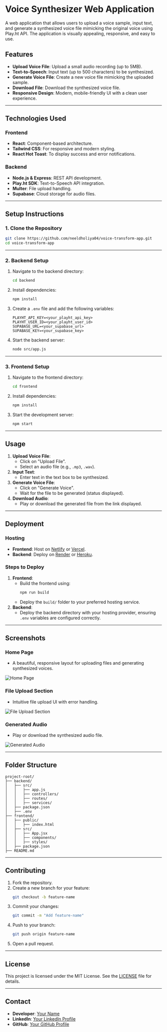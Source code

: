 
# **Voice Synthesizer Web Application**

A web application that allows users to upload a voice sample, input text, and generate a synthesized voice file mimicking the original voice using Play.ht API. The application is visually appealing, responsive, and easy to use.

## **Features**
- **Upload Voice File**: Upload a small audio recording (up to 5MB).
- **Text-to-Speech**: Input text (up to 500 characters) to be synthesized.
- **Generate Voice File**: Create a new voice file mimicking the uploaded sample.
- **Download File**: Download the synthesized voice file.
- **Responsive Design**: Modern, mobile-friendly UI with a clean user experience.

---

## **Technologies Used**

### **Frontend**
- **React**: Component-based architecture.
- **Tailwind CSS**: For responsive and modern styling.
- **React Hot Toast**: To display success and error notifications.

### **Backend**
- **Node.js & Express**: REST API development.
- **Play.ht SDK**: Text-to-Speech API integration.
- **Multer**: File upload handling.
- **Supabase**: Cloud storage for audio files.

---

## **Setup Instructions**

### **1. Clone the Repository**
```bash
git clone https://github.com/neeldholiya04/voice-transform-app.git
cd voice-transform-app
```

---

### **2. Backend Setup**
1. Navigate to the backend directory:
   ```bash
   cd backend
   ```
2. Install dependencies:
   ```bash
   npm install
   ```
3. Create a `.env` file and add the following variables:
   ```plaintext
   PLAYHT_API_KEY=<your_playht_api_key>
   PLAYHT_USER_ID=<your_playht_user_id>
   SUPABASE_URL=<your_supabase_url>
   SUPABASE_KEY=<your_supabase_key>
   ```
4. Start the backend server:
   ```bash
   node src/app.js
   ```

---

### **3. Frontend Setup**
1. Navigate to the frontend directory:
   ```bash
   cd frontend
   ```
2. Install dependencies:
   ```bash
   npm install
   ```
3. Start the development server:
   ```bash
   npm start
   ```

---

## **Usage**
1. **Upload Voice File**:
   - Click on "Upload File".
   - Select an audio file (e.g., `.mp3`, `.wav`).
2. **Input Text**:
   - Enter text in the text box to be synthesized.
3. **Generate Voice File**:
   - Click on "Generate Voice".
   - Wait for the file to be generated (status displayed).
4. **Download Audio**:
   - Play or download the generated file from the link displayed.

---

## **Deployment**

### **Hosting**
- **Frontend**: Host on [Netlify](https://www.netlify.com/) or [Vercel](https://vercel.com/).
- **Backend**: Deploy on [Render](https://render.com/) or [Heroku](https://www.heroku.com/).

### **Steps to Deploy**
1. **Frontend**:
   - Build the frontend using:
     ```bash
     npm run build
     ```
   - Deploy the `build/` folder to your preferred hosting service.
2. **Backend**:
   - Deploy the backend directory with your hosting provider, ensuring `.env` variables are configured correctly.

---

## **Screenshots**
### **Home Page**
- A beautiful, responsive layout for uploading files and generating synthesized voices.

![Home Page](https://via.placeholder.com/800x400)

### **File Upload Section**
- Intuitive file upload UI with error handling.

![File Upload Section](https://via.placeholder.com/800x400)

### **Generated Audio**
- Play or download the synthesized audio file.

![Generated Audio](https://via.placeholder.com/800x400)

---

## **Folder Structure**
```
project-root/
├── backend/
│   ├── src/
│   │   ├── app.js
│   │   ├── controllers/
│   │   ├── routes/
│   │   ├── services/
│   ├── package.json
│   ├── .env
├── frontend/
│   ├── public/
│   │   ├── index.html
│   ├── src/
│   │   ├── App.jsx
│   │   ├── components/
│   │   ├── styles/
│   ├── package.json
├── README.md
```

---

## **Contributing**
1. Fork the repository.
2. Create a new branch for your feature:
   ```bash
   git checkout -b feature-name
   ```
3. Commit your changes:
   ```bash
   git commit -m "Add feature-name"
   ```
4. Push to your branch:
   ```bash
   git push origin feature-name
   ```
5. Open a pull request.

---

## **License**
This project is licensed under the MIT License. See the [LICENSE](./LICENSE) file for details.

---

## **Contact**
- **Developer**: [Your Name](mailto:your.email@example.com)
- **LinkedIn**: [Your LinkedIn Profile](https://linkedin.com/in/your-profile)
- **GitHub**: [Your GitHub Profile](https://github.com/your-profile)
